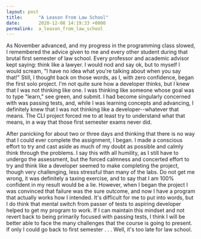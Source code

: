 ```yaml
---
layout: post
title:      "A Leason From Law School"
date:       2020-12-08 14:19:33 +0000
permalink:  a_leason_from_law_school
---
```



As November advanced, and my progress in the programming class slowed, I remembered the advice given to me and every other student during that brutal first semester of law school.  Every professor and academic advisor kept saying: think like a lawyer.  I would nod and say ok, but to myself I would scream, "I have no idea what you're talking about when you say that!"  Still, I thought back on those words, as I, with zero confidence, began the first solo project.  I'm not quite sure how a developer thinks, but I knew that I was not thinking like one.  I was thinking like someone whose goal was to type "learn," see green, and submit.  I had become singularly concerned with was passing tests, and, while I was learning concepts and advancing, I definitely knew that I was not thinking like a developer--whatever that means.  The CLI project forced me to at least try to understand what that means, in a way that those first semester exams never did.

After panicking for about two or three days and thinking that there is no way that I could ever complete the assignment, I began.  I made a conscious effort to try and cast aside as much of my doubt as possible and calmly think through the problems.  I say this with all humility, as I still have to undergo the assessment, but the forced calmness and concerted effort to try and think like a developer seemed to make completing the project, though very challenging, less stressful than many of the labs.  Do not get me wrong, it was definitely a taxing exercise, and to say that I am 100% confident in my result would be a lie.  However, when I began the project I was convinced that failure was the sure outcome, and now I have a program that actually works how I intended.  It's difficult for me to put into words, but I do think that mental switch from passer of tests to aspiring developer helped to get my program to work.  If I can maintain this mindset and not revert back to being primarily focused with passing tests, I think I will be better able to face the many challenges that the course is going to present.  If only I could go back to first semester . . . Well, it's too late for law school.
